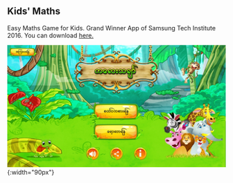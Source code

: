<h2>Kids' Maths</h2>
<p>Easy Maths Game for Kids. Grand Winner App of Samsung Tech Institute 2016. You can download <a href="https://yadi.sk/d/I1Mt3Cg2ohdS7w">here.</a></p>

![Kids Maths 01](https://github.com/aunthtoo/Android-App-Collection-By-Me/blob/master/ss/km_01.jpg){:width="90px"}
